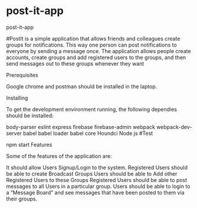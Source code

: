 # post-it-app

post-it-app

#PostIt is a simple application that allows friends and colleagues create groups for notifications. This way one person can post notifications to everyone by sending a message once. The application allows people create accounts, create groups and add registered users to the groups, and then send messages out to these groups whenever they want

Prerequisites

Google chrome and postman should be installed in the laptop.

Installing

To get the development environment running, the following dependies should be installed:

body-parser
eslint
express
firebase
firebase-admin
webpack
webpack-dev-server
babel
babel loader
babel core
Houndci
Node js
#Test

npm start
Features

Some of the features of the application are:

It should allow Users Signup/Login to the system.
Registered Users should be able to create Broadcast Groups
Users should be able to Add other Registered Users to these Groups
Registered Users should be able to post messages to all Users in a particular group.
Users should be able to login to a “Message Board” and see messages that have been posted to them via their groups.

